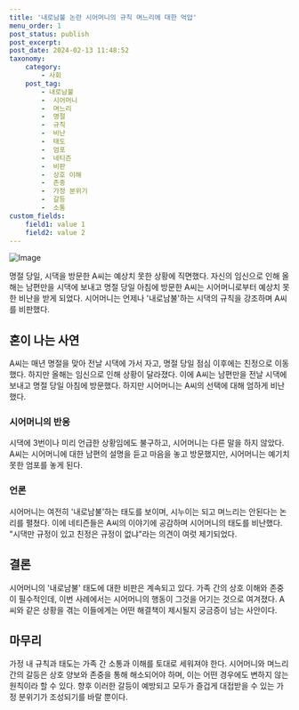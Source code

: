 ```yaml
---
title: '내로남불 논란 시어머니의 규칙 며느리에 대한 억압'
menu_order: 1
post_status: publish
post_excerpt: 
post_date: 2024-02-13 11:48:52
taxonomy:
    category:
        - 사회
    post_tag:
        - 내로남불
        -  시어머니
        -  며느리
        -  명절
        -  규칙
        -  비난
        -  태도
        -  엄포
        -  네티즌
        -  비판
        -  상호 이해
        -  존중
        -  가정 분위기
        -  갈등
        -  소통
custom_fields:
    field1: value 1
    field2: value 2
---
```


![Image](https://imgnews.pstatic.net/image/008/2024/02/13/0004997669_001_20240213062801042.jpg?type=w647)

명절 당일, 시댁을 방문한 A씨는 예상치 못한 상황에 직면했다. 자신의 임신으로 인해 올해는 남편만을 시댁에 보내고 명절 당일 아침에 방문한 A씨는 시어머니로부터 예상치 못한 비난을 받게 되었다. 시어머니는 언제나 '내로남불'하는 시댁의 규칙을 강조하며 A씨를 비판했다.
## 혼이 나는 사연
A씨는 매년 명절을 맞아 전날 시댁에 가서 자고, 명절 당일 점심 이후에는 친정으로 이동했다. 하지만 올해는 임신으로 인해 상황이 달라졌다. 이에 A씨는 남편만을 전날 시댁에 보내고 명절 당일 아침에 방문했다. 하지만 시어머니는 A씨의 선택에 대해 엄하게 비난했다.
### 시어머니의 반응
시댁에 3번이나 미리 언급한 상황임에도 불구하고, 시어머니는 다른 말을 하지 않았다. A씨는 시어머니에 대한 남편의 설명을 듣고 마음을 놓고 방문했지만, 시어머니는 예기치 못한 엄포를 놓게 된다.
### 언론
시어머니는 여전히 '내로남불'하는 태도를 보이며, 시누이는 되고 며느리는 안된다는 논리를 펼쳤다. 이에 네티즌들은 A씨의 이야기에 공감하며 시어머니의 태도를 비난했다. "시댁만 규정이 있고 친정은 규정이 없냐"라는 의견이 여럿 제기되었다.
## 결론
시어머니의 '내로남불' 태도에 대한 비판은 계속되고 있다. 가족 간의 상호 이해와 존중이 필수적인데, 이번 사례에서는 시어머니의 행동이 그것을 어기는 것으로 여겨졌다. A씨와 같은 상황을 겪는 이들에게는 어떤 해결책이 제시될지 궁금증이 남는 사안이다.
## 마무리
가정 내 규칙과 태도는 가족 간 소통과 이해를 토대로 세워져야 한다. 시어머니와 며느리 간의 갈등은 상호 양보와 존중을 통해 해소되어야 하며, 이는 어떤 경우에도 변하지 않는 원칙이라 할 수 있다. 향후 이러한 갈등이 예방되고 모두가 즐겁게 대접받을 수 있는 가정 분위기가 조성되기를 바랄 뿐이다.
